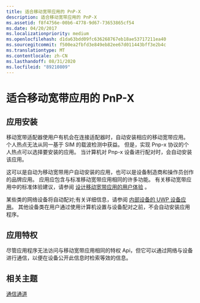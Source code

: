 ```yaml
---
title: 适合移动宽带应用的 PnP-X
description: 适合移动宽带应用的 PnP-X
ms.assetid: f8f4756e-00b6-4778-9d67-73653865cf54
ms.date: 04/20/2017
ms.localizationpriority: medium
ms.openlocfilehash: d1da63bdd09fc636268767eb18ae53717211ea40
ms.sourcegitcommit: f500ea2fbfd3e849eb82ee67d011443bff3e2b4c
ms.translationtype: MT
ms.contentlocale: zh-CN
ms.lasthandoff: 08/31/2020
ms.locfileid: "89210809"
---
```

# <a name="pnp-x-for-mobile-broadband-apps"></a>适合移动宽带应用的 PnP-X


## <a name="span-idapp_installationspanspan-idapp_installationspanspan-idapp_installationspanapp-installation"></a><span id="App_installation"></span><span id="app_installation"></span><span id="APP_INSTALLATION"></span>应用安装


移动宽带适配器使用户有机会在连接适配器时，自动安装相应的移动宽带应用。 个人热点无法从同一基于 SIM 的载波检测中获益。 但是，实现 Pnp-x 协议的个人热点可以选择要安装的应用。 当计算机对 Pnp-x 设备进行配对时，会自动安装该应用。

这可以是自动为移动宽带用户自动安装的应用，也可以是设备制造商和操作员创作的品牌应用。 应用应包含与标准移动宽带应用相同的许多功能。 有关移动宽带应用中的标准体验建议，请参阅 [设计移动宽带应用的用户体验](designing-the-user-experience-of-a-mobile-broadband-app.md) 。

某些类的网络设备将自动配对;有关详细信息，请参阅 [内部设备的 UWP 设备应用](../devapps/uwp-device-apps-for-specialized-devices.md)。 其他设备类在用户通过使用计算机设置与设备配对之前，不会自动安装应用程序。

## <a name="span-idapp_privilegesspanspan-idapp_privilegesspanspan-idapp_privilegesspanapp-privileges"></a><span id="App_privileges"></span><span id="app_privileges"></span><span id="APP_PRIVILEGES"></span>应用特权


尽管应用程序无法访问与移动宽带应用相同的特权 Api，但它可以通过网络与设备进行通信，以便在设备公开此信息时检索等效的信息。

## <a name="span-idrelated_topicsspanrelated-topics"></a><span id="related_topics"></span>相关主题


[通信通道](communication-channels.md)

 

